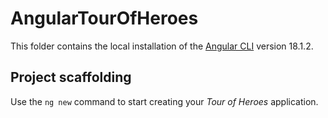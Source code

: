 # AngularTourOfHeroes

This folder contains the local installation of the [Angular CLI](https://github.com/angular/angular-cli) version 18.1.2.

## Project scaffolding

Use the `ng new` command to start creating your *Tour of Heroes* application.
